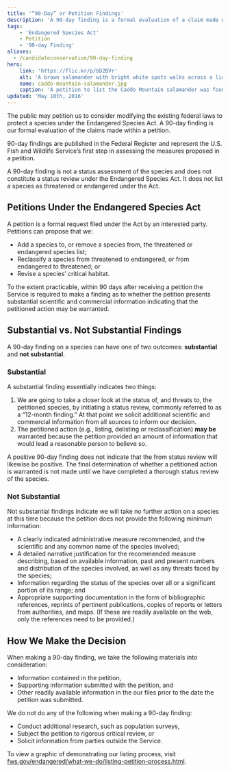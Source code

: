 ```yaml
---
title: '“90-Day” or Petition Findings'
description: 'A 90-day finding is a formal evaluation of a claim made within a petition under the Endangered Species Act that the U.S. Fish and Wildlife Service consider modifications to the existing federal laws to protect a species. It does not list a species as protected.'
tags:
    - 'Endangered Species Act'
    - Petition
    - '90-day Finding'
aliases:
  - /candidateconservation/90-day-finding
hero:
    link: 'https://flic.kr/p/bD2BVr'
    alt: 'A brown salamander with bright white spots walks across a lichen covered rock'
    name: caddo-mountain-salamander.jpg
    caption: 'A petition to list the Caddo Mountain salamander was found to be “not substantial” in June 2015. Photo by <a href="https://www.flickr.com/photos/38984611@N03/">Aposematic herpetologist</a>, <a href="https://creativecommons.org/licenses/by-nc/2.0/legalcode">CC-BY-NC 2.0</a>.'
updated: 'May 10th, 2016'
---
```


The public may petition us to consider modifying the existing federal laws to protect a species under the Endangered Species Act. A 90-day finding is our formal evaluation of the claims made within a petition.

90-day findings are published in the Federal Register and represent the U.S. Fish and Wildlife Service’s first step in assessing the measures proposed in a petition.

A 90-day finding is not a status assessment of the species and does not constitute a status review under the Endangered Species Act. It does not list a species as threatened or endangered under the Act.

## Petitions Under the Endangered Species Act

A petition is a formal request filed under the Act by an interested party. Petitions can propose that we:

- Add a species to, or remove a species from, the threatened or endangered species list;
- Reclassify a species from threatened to endangered, or from endangered to threatened; or
- Revise a species’ critical habitat.

To the extent practicable, within 90 days after receiving a petition the Service is required to make a finding as to whether the petition presents substantial scientific and commercial information indicating that the petitioned action may be warranted.

## Substantial vs. Not Substantial Findings

A 90-day finding on a species can have one of two outcomes: **substantial** and **not substantial**.

### Substantial

A substantial finding essentially indicates two things:

1. We are going to take a closer look at the status of, and threats to, the petitioned species, by initiating a status review, commonly referred to as a “12-month finding.” At that point we solicit additional scientific and commercial information from all sources to inform our decision.
2. The petitioned action (e.g., listing, delisting or reclassification) **may be** warranted because the petition provided an amount of information that would lead a reasonable person to believe so.

A positive 90-day finding does not indicate that the from status review will likewise be positive. The final determination of whether a petitioned action is warranted is not made until we have completed a thorough status review of the species.

### Not Substantial

Not substantial findings indicate we will take no further action on a species at this time because the petition does not provide the following minimum information:

- A clearly indicated administrative measure recommended, and the scientific and any common name of the species involved;
- A detailed narrative justification for the recommended measure describing, based on available information, past and present numbers and distribution of the species involved, as well as any threats faced by the species;
- Information regarding the status of the species over all or a significant portion of its range; and
- Appropriate supporting documentation in the form of bibliographic references, reprints of pertinent publications, copies of reports or letters from authorities, and maps. (If these are readily available on the web, only the references need to be provided.)

## How We Make the Decision

When making a 90-day finding, we take the following materials into consideration:

- Information contained in the petition,
- Supporting information submitted with the petition, and
- Other readily available information in the our files prior to the date the petition was submitted.

We do not do any of the following when making a 90-day finding:

- Conduct additional research, such as population surveys,
- Subject the petition to rigorous critical review, or
- Solicit information from parties outside the Service.

To view a graphic of demonstrating our listing process, visit [fws.gov/endangered/what-we-do/listing-petition-process.html](http://www.fws.gov/endangered/what-we-do/listing-petition-process.html).
